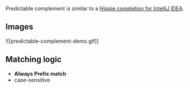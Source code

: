 Predictable complement is similar to a [Hippie completion for IntelliJ IDEA].

## Images

![[predictable-complement-demo.gif]]

## Matching logic

- **Always Prefix match**
- case-sensitive

[Hippie completion for IntelliJ IDEA]: https://www.jetbrains.com/help/idea/auto-completing-code.html#hippie_completion